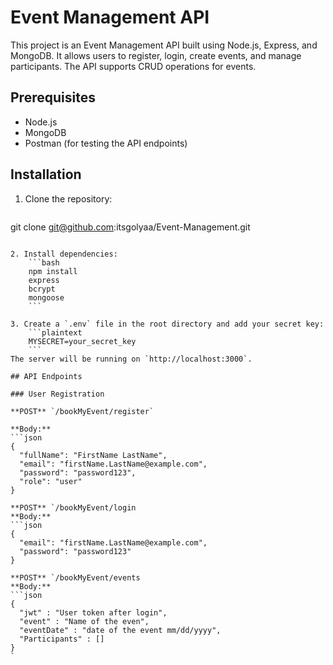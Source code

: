 # Event Management API

This project is an Event Management API built using Node.js, Express, and MongoDB. It allows users to register, login, create events, and manage participants. The API supports CRUD operations for events.

## Prerequisites

- Node.js
- MongoDB
- Postman (for testing the API endpoints)

## Installation

1. Clone the repository:
    ```bash
  git clone git@github.com:itsgolyaa/Event-Management.git
```

2. Install dependencies:
    ```bash
    npm install
    express
    bcrypt
    mongoose
    ```

3. Create a `.env` file in the root directory and add your secret key:
    ```plaintext
    MYSECRET=your_secret_key
    ```
The server will be running on `http://localhost:3000`.

## API Endpoints

### User Registration

**POST** `/bookMyEvent/register`

**Body:**
```json
{
  "fullName": "FirstName LastName",
  "email": "firstName.LastName@example.com",
  "password": "password123",
  "role": "user"
}

**POST** `/bookMyEvent/login
**Body:**
```json
{
  "email": "firstName.LastName@example.com",
  "password": "password123"
}

**POST** `/bookMyEvent/events
**Body:**
```json
{
  "jwt" : "User token after login",
  "event" : "Name of the even",
  "eventDate" : "date of the event mm/dd/yyyy",
  "Participants" : []
}
`

